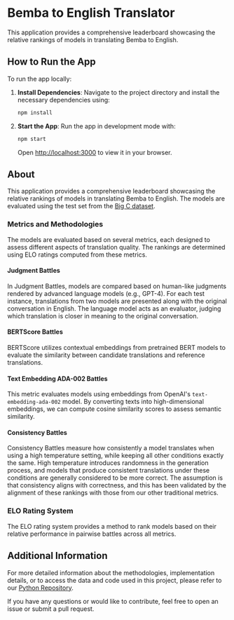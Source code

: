 # Bemba to English Translator

This application provides a comprehensive leaderboard showcasing the relative rankings of models in translating Bemba to English.

## How to Run the App

To run the app locally:

1. **Install Dependencies**: Navigate to the project directory and install the necessary dependencies using:

   ```bash
   npm install
   ```

2. **Start the App**: Run the app in development mode with:

   ```bash
   npm start
   ```

   Open [http://localhost:3000](http://localhost:3000) to view it in your browser.

## About

This application provides a comprehensive leaderboard showcasing the relative rankings of models in translating Bemba to English. The models are evaluated using the test set from the [Big C dataset](https://github.com/csikasote/bigc).

### Metrics and Methodologies

The models are evaluated based on several metrics, each designed to assess different aspects of translation quality. The rankings are determined using ELO ratings computed from these metrics.

#### Judgment Battles

In Judgment Battles, models are compared based on human-like judgments rendered by advanced language models (e.g., GPT-4). For each test instance, translations from two models are presented along with the original conversation in English. The language model acts as an evaluator, judging which translation is closer in meaning to the original conversation.

#### BERTScore Battles

BERTScore utilizes contextual embeddings from pretrained BERT models to evaluate the similarity between candidate translations and reference translations.

#### Text Embedding ADA-002 Battles

This metric evaluates models using embeddings from OpenAI's `text-embedding-ada-002` model. By converting texts into high-dimensional embeddings, we can compute cosine similarity scores to assess semantic similarity.

#### Consistency Battles

Consistency Battles measure how consistently a model translates when using a high temperature setting, while keeping all other conditions exactly the same. High temperature introduces randomness in the generation process, and models that produce consistent translations under these conditions are generally considered to be more correct. The assumption is that consistency aligns with correctness, and this has been validated by the alignment of these rankings with those from our other traditional metrics.

### ELO Rating System

The ELO rating system provides a method to rank models based on their relative performance in pairwise battles across all metrics.

## Additional Information

For more detailed information about the methodologies, implementation details, or to access the data and code used in this project, please refer to our [Python Repository](https://github.com/eliplutchok/bemba-to-english-python).

If you have any questions or would like to contribute, feel free to open an issue or submit a pull request.
